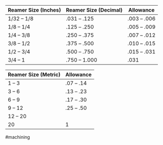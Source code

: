 | Reamer Size (Inches) | Reamer Size (Decimal) | Allowance         |
| -------------------- | --------------------- | ----------------- |
| 1/32 &ndash; 1/8     | .031 &ndash; .125     | .003 &ndash; .006 |
| 1/8 &ndash; 1/4      | .125 &ndash; .250     | .005 &ndash; .009 |
| 1/4 &ndash; 3/8      | .250 &ndash; .375     | .007 &ndash; .012 |
| 3/8 &ndash; 1/2      | .375 &ndash; .500     | .010 &ndash; .015 |
| 1/2 &ndash; 3/4      | .500 &ndash; .750     | .015 &ndash; .031 |
| 3/4 &ndash; 1        | .750 &ndash; 1.000    | .031              |


| Reamer Size (Metric) | Allowance       |
| -------------------- | --------------- |
| 1 &ndash; 3          | .07 &ndash; .14 |
| 3 &ndash; 6          | .13 &ndash; .23 |
| 6 &ndash; 9          | .17 &ndash; .30 |
| 9 &ndash; 12         | .25 &ndash; .50 |
| 12 &ndash; 20        |                 |
| 20                   | 1               |

#machining 